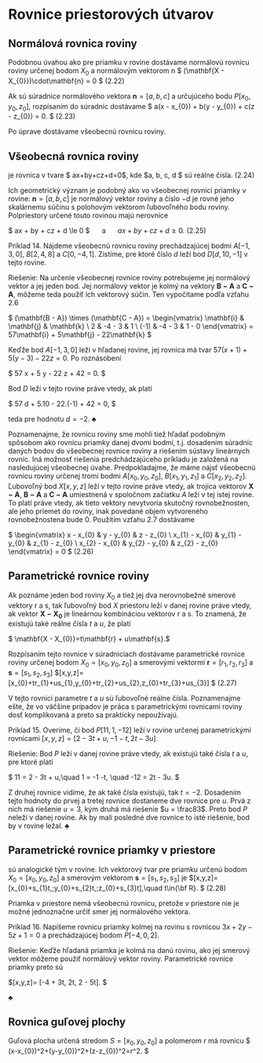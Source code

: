 # Rovnice priestorových útvarov

## Normálová rovnica roviny
Podobnou úvahou ako pre priamku v rovine dostávame normálovú rovnicu roviny určenej bodom $X_{0}$ a normálovým vektorom n
$ (\mathbf{X - X_{0}})\cdot\mathbf{n} = 0 $ 	(2.22)

Ak sú súradnice normálového vektora $\mathbf{n}=[a,b,c]$ a určujúceho bodu $P[x_{0},y_{0},z_{0}]$, rozpísaním do súradníc dostávame
$ a(x - x_{0}) + b(y - y_{0}) + c(z - z_{0}) = 0. $ 	(2.23)

Po úprave dostávame všeobecnú rovnicu roviny. 

## Všeobecná rovnica roviny
je rovnica v tvare
$ ax+by+cz+d=0$, kde $a, b, c, d $ sü reálne čísla.	(2.24)

Ich geometrický význam je podobný ako vo všeobecnej rovnici priamky v rovine: $\mathbf{n}=[a,b,c]$ je normálový vektor roviny a číslo $-d$ je rovné jeho skalárnemu súčinu s polohovým vektorom ľubovoľného bodu roviny.
Polpriestory určené touto rovinou majú nerovnice

$ ax + by + cz + d \le 0 $  $\quad$ a $\quad$  $ax + by + cz + d \ge 0.$	(2.25)

Príklad 14. Nájdeme všeobecnú rovnicu roviny prechádzajúcej bodmi $A[-1,3,0]$, $B[2,4,8]$ a $C[0,-4,1]$. Zistíme, pre ktoré číslo $d$ leží bod $D[d,10,-1]$ v tejto rovine.

Riešenie: Na určenie všeobecnej rovnice roviny potrebujeme jej normálový vektor a jej jeden bod. Jej normálový vektor je kolmý na vektory $\mathbf{B - A}$ a $\mathbf{C - A}$, môžeme teda použiť ich vektorový súčin. Ten vypočítame podľa vzťahu 2.6

$ (\mathbf{B - A}) \times (\mathbf{C - A}) = \begin{vmatrix}
\mathbf{i} & \mathbf{j} & \mathbf{k} \\
2 & -4 - 3 & 1 \\
(-1) & -4 - 3 & 1 - 0
\end{vmatrix} = 57\mathbf{i} + 5\mathbf{j} - 22\mathbf{k}
 $

Keďže bod $A[-1,3,0]$ leží v hľadanej rovine, jej rovnica má tvar $57(x + 1) + 5(y - 3) - 22z = 0$. Po roznásobení

$ 57 x + 5 y - 22 z + 42 = 0. $

Bod $D$ leží v tejto rovine práve vtedy, ak platí

$ 57 d + 5.10 - 22.(-1) + 42 = 0, $

teda pre hodnotu $d = -2$.
$\clubsuit$

Poznamenajme, že rovnicu roviny sme mohli tiež hľadať podobným spôsobom ako rovnicu priamky danej dvomi bodmi, t.j. dosadením súradníc daných bodov do všeobecnej rovnice roviny a riešením sústavy lineárnych rovníc.
Iná možnosť riešenia predchádzajúceho príkladu je založená na nasledujúcej všeobecnej úvahe. Predpokladajme, že máme nájsť všeobecnú rovnicu roviny určenej tromi bodmi $A[x_0,y_0,z_0]$, $B[x_1,y_1,z_1]$ a $C[x_2,y_2,z_2]$. Ľubovoľný bod $X[x,y,z]$ leží v tejto rovine práve vtedy, ak trojica vektorov $\mathbf{X-A}$, $\mathbf{B - A}$ a $\mathbf{C - A}$ umiestnená v spoločnom začiatku $A$ leží v tej istej rovine. To platí práve vtedy, ak tieto vektory nevytvoria skutočný rovnobežnosten, ale jeho priemet do roviny, inak povedané objem vytvoreného rovnobežnostena bude $0$. Použitím vzťahu 2.7 dostávame

$ \begin{vmatrix}
x - x_{0} & y - y_{0} & z - z_{0} \\
x_{1} - x_{0} & y_{1} - y_{0} & z_{1} - z_{0} \\
x_{2} - x_{0} & y_{2} - y_{0} & z_{2} - z_{0}
\end{vmatrix} = 0
 $ 	(2.26)

## Parametrické rovnice roviny
Ak poznáme jeden bod roviny $X_{0}$ a tiež jej dva nerovnobežné smerové vektory r a s, tak ľubovoľný bod $X$ priestoru leží v danej rovine práve vtedy, ak vektor $\mathbf{X- X_{0}}$ je lineárnou kombináciou vektorov r a s. To znamená, že existujú také reálne čísla $t$ a $u$, že platí

$ \mathbf{X - X_{0}}=t\mathbf{r} + u\mathbf{s}.$

Rozpísaním tejto rovnice v súradniciach dostávame parametrické rovnice roviny určenej bodom $X_{0}=[x_{0},y_{0},z_{0}]$ a smerovými vektormi $\mathbf{r}=[r_{1},r_{2},r_{3}]$ a $\mathbf{s}=[s_{1},s_{2},s_{3}]$
$[x,y,z]=[x_{0}+tr_{1}+us_{1},y_{0}+tr_{2}+us_{2},z_{0}+tr_{3}+us_{3}] $ 	(2.27)

V tejto rovnici parametre $t$ a $u$ sú ľubovoľné reálne čísla. Poznamenajme ešte, že vo väčšine prípadov je práca s parametrickými rovnicami roviny dosť komplikovaná a preto sa prakticky nepoužívajú.

Príklad 15. Overíme, či bod $P[11,1,-12]$ leží v rovine určenej parametrickými rovnicami $[x,y,z] = [2-3t+u,-1-t,2t-3u]$.

Riešenie: Bod $P$ leží v danej rovine práve vtedy, ak existujú také čísla $t$ a $u$, pre ktoré platí

$ 11 = 2 - 3t + u,\quad 1 = -1 -t, \quad -12 = 2t - 3u. $

Z druhej rovnice vidíme, že ak také čísla existujú, tak $t = -2$. Dosadením tejto hodnoty do prvej a tretej rovnice dostaneme dve rovnice pre $u$. Prvá z nich má riešenie $u = 3$, kým druhá má riešenie $u = \frac83$. Preto bod $P$ neleží v danej rovine. Ak by mali posledné dve rovnice to isté riešenie, bod by v rovine ležal. $\clubsuit$

## Parametrické rovnice priamky v priestore
sú analogické tým v rovine. Ich vektorový tvar pre priamku určenú bodom $X_{0}=[x_{0},y_{0},z_{0}]$ a smerovým vektorom $\mathbf{s}=[s_{1},s_{2},s_{3}]$ je
$[x,y,z]= [x_{0}+s_{1}t,\;y_{0}+s_{2}t,\;z_{0}+s_{3}t],\quad t\in{\bf R}. $ 	(2.28)

Priamka v priestore nemá všeobecnú rovnicu, pretože v priestore nie je možné jednoznačne určiť smer jej normálového vektora.

Príklad 16. Napíšeme rovnicu priamky kolmej na rovinu s rovnicou $3x+2y-5z+1=0$ a prechádzajúcej bodom $P[-4,0,2]$.

Riešenie: Keďže hľadaná priamka je kolmá na danú rovinu, ako jej smerový vektor môžeme použiť normálový vektor roviny. Parametrické rovnice priamky preto sú

$[x,y,z]= [-4 + 3t, 2t, 2 - 5t]. $

$\clubsuit$

## Rovnica guľovej plochy
Guľová plocha určená stredom $S=[x_{0},y_{0},z_{0}]$ a polomerom $r$ má rovnicu
$ (x-x_{0})^2+(y-y_{0})^2+(z-z_{0})^2=r^2. $